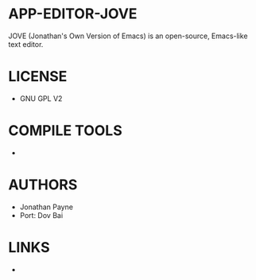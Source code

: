 # APP-EDITOR-JOVE
JOVE (Jonathan's Own Version of Emacs) is an open-source, Emacs-like text editor.

LICENSE
===============
* GNU GPL V2

COMPILE TOOLS
===============
* 
 
AUTHORS
===============
* Jonathan Payne
* Port: Dov Bai

LINKS
===============
* 

